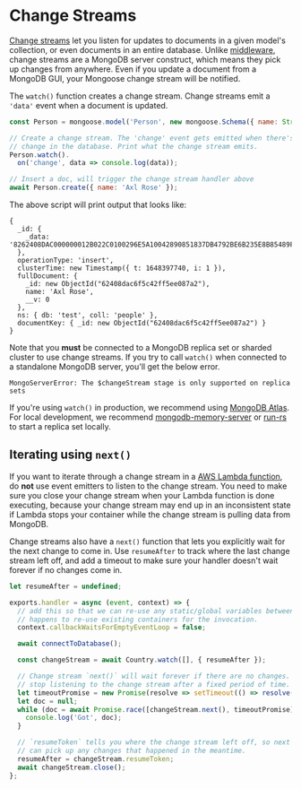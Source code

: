 # Change Streams

[Change streams](https://www.mongodb.com/developer/languages/javascript/nodejs-change-streams-triggers/) let you listen for updates to documents in a given model's collection, or even documents in an entire database.
Unlike [middleware](middleware.html), change streams are a MongoDB server construct, which means they pick up changes from anywhere.
Even if you update a document from a MongoDB GUI, your Mongoose change stream will be notified.

The `watch()` function creates a change stream.
Change streams emit a `'data'` event when a document is updated.

```javascript
const Person = mongoose.model('Person', new mongoose.Schema({ name: String }));

// Create a change stream. The 'change' event gets emitted when there's a
// change in the database. Print what the change stream emits.
Person.watch().
  on('change', data => console.log(data));

// Insert a doc, will trigger the change stream handler above
await Person.create({ name: 'Axl Rose' });
```

The above script will print output that looks like:

```no-highlight
{
  _id: {
    _data: '8262408DAC000000012B022C0100296E5A10042890851837DB4792BE6B235E8B85489F46645F6964006462408DAC6F5C42FF5EE087A20004'
  },
  operationType: 'insert',
  clusterTime: new Timestamp({ t: 1648397740, i: 1 }),
  fullDocument: {
    _id: new ObjectId("62408dac6f5c42ff5ee087a2"),
    name: 'Axl Rose',
    __v: 0
  },
  ns: { db: 'test', coll: 'people' },
  documentKey: { _id: new ObjectId("62408dac6f5c42ff5ee087a2") }
}
```

Note that you **must** be connected to a MongoDB replica set or sharded cluster to use change streams.
If you try to call `watch()` when connected to a standalone MongoDB server, you'll get the below error.

```no-highlight
MongoServerError: The $changeStream stage is only supported on replica sets
```

If you're using `watch()` in production, we recommend using [MongoDB Atlas](https://www.mongodb.com/atlas/database).
For local development, we recommend [mongodb-memory-server](https://www.npmjs.com/package/mongodb-memory-server) or [run-rs](https://www.npmjs.com/package/run-rs) to start a replica set locally.

## Iterating using `next()`

If you want to iterate through a change stream in a [AWS Lambda function](lambda.html), do **not** use event emitters to listen to the change stream.
You need to make sure you close your change stream when your Lambda function is done executing, because your change stream may end up in an inconsistent state if Lambda stops your container while the change stream is pulling data from MongoDB.

Change streams also have a `next()` function that lets you explicitly wait for the next change to come in.
Use `resumeAfter` to track where the last change stream left off, and add a timeout to make sure your handler doesn't wait forever if no changes come in.

```javascript
let resumeAfter = undefined;

exports.handler = async (event, context) => {
  // add this so that we can re-use any static/global variables between function calls if Lambda
  // happens to re-use existing containers for the invocation.
  context.callbackWaitsForEmptyEventLoop = false;

  await connectToDatabase();

  const changeStream = await Country.watch([], { resumeAfter });

  // Change stream `next()` will wait forever if there are no changes. So make sure to
  // stop listening to the change stream after a fixed period of time.
  let timeoutPromise = new Promise(resolve => setTimeout(() => resolve(false), 1000));
  let doc = null;
  while (doc = await Promise.race([changeStream.next(), timeoutPromise])) {
    console.log('Got', doc);
  }

  // `resumeToken` tells you where the change stream left off, so next function instance
  // can pick up any changes that happened in the meantime.
  resumeAfter = changeStream.resumeToken;
  await changeStream.close();
};
```
